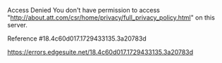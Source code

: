 Access Denied
You don't have permission to access "http://about.att.com/csr/home/privacy/full_privacy_policy.html" on this server.

Reference #18.4c60d017.1729433135.3a20783d

https://errors.edgesuite.net/18.4c60d017.1729433135.3a20783d